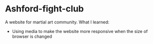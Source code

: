 # Ashford-fight-club
A website for martial art community.
What I learned:
- Using media to make the website more responsive when the size of browser is changed
